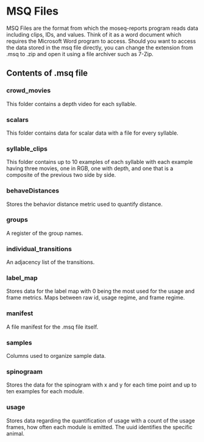 # MSQ Files
MSQ Files are the format from which the moseq-reports program reads data including clips, IDs, and values. Think of it as a word document which requires the Microsoft Word program to access. Should you want to access the data stored in the msq file directly, you can change the extension from .msq to .zip and open it using a file archiver such as 7-Zip.

## Contents of .msq file
### crowd_movies
This folder contains a depth video for each syllable.
### scalars
This folder contains data for scalar data with a file for every syllable.
### syllable_clips
This folder contains up to 10 examples of each syllable with each example having three movies, one in RGB, one with depth, and one that is a composite of the previous two side by side.
### behaveDistances
Stores the behavior distance metric used to quantify distance.
### groups
A register of the group names.
### individual_transitions
An adjacency list of the transitions.
### label_map
Stores data for the label map with 0 being the most used for the usage and frame metrics. Maps between raw id, usage regime, and frame regime.
### manifest
A file manifest for the .msq file itself.
### samples
Columns used to organize sample data.
### spinograam
Stores the data for the spinogram with x and y for each time point and up to ten examples for each module.
### usage
Stores data regarding the quantification of usage with a count of the usage frames, how often each module is emitted. The uuid identifies the specific animal.